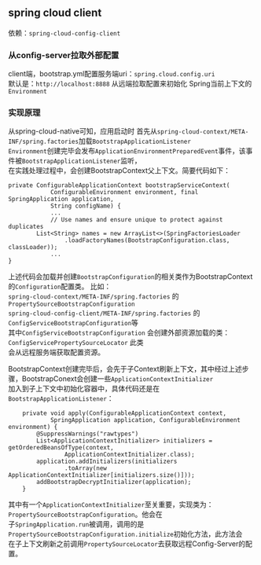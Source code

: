 ## spring cloud client

依赖：`spring-cloud-config-client`  

### 从config-server拉取外部配置

client端，bootstrap.yml配置服务端uri：`spring.cloud.config.uri`  
默认是：`http://localhost:8888` 从远端拉取配置来初始化 Spring当前上下文的 `Environment`  


### 实现原理  
从spring-cloud-native可知，应用启动时 首先从`spring-cloud-context/META-INF/spring.factories`加载`BootstrapApplicationListener`  
`Environment`创建完毕会发布`ApplicationEnvironmentPreparedEvent`事件，该事件被`BootstrapApplicationListener`监听，  
在实践处理过程中，会创建BootstrapContext父上下文。简要代码如下：  

```
private ConfigurableApplicationContext bootstrapServiceContext(
			ConfigurableEnvironment environment, final SpringApplication application,
			String configName) {
			...
			// Use names and ensure unique to protect against duplicates
		List<String> names = new ArrayList<>(SpringFactoriesLoader
				.loadFactoryNames(BootstrapConfiguration.class, classLoader));
		    ...
}
```
  
上述代码会加载并创建`BootstrapConfiguration`的相关类作为BootstrapContext的`Configuration`配置类。
比如：  
`spring-cloud-context/META-INF/spring.factories` 的`PropertySourceBootstrapConfiguration`  
`spring-cloud-config-client/META-INF/spring.factories` 的`ConfigServiceBootstrapConfiguration`等  
其中`ConfigServiceBootstrapConfiguration` 会创建外部资源加载的类：`ConfigServicePropertySourceLocator` 此类  
会从远程服务端获取配置资源。  

BootstrapContext创建完毕后，会先于子Context刷新上下文，其中经过上述步骤，BootstrapConext会创建一些`ApplicationContextInitializer`  
加入到子上下文中初始化容器中，具体代码还是在`BootstrapApplicationListener`：

```
	private void apply(ConfigurableApplicationContext context,
			SpringApplication application, ConfigurableEnvironment environment) {
		@SuppressWarnings("rawtypes")
		List<ApplicationContextInitializer> initializers = getOrderedBeansOfType(context,
				ApplicationContextInitializer.class);
		application.addInitializers(initializers
				.toArray(new ApplicationContextInitializer[initializers.size()]));
		addBootstrapDecryptInitializer(application);
	}

```

其中有一个`ApplicationContextInitializer`至关重要，实现类为：`PropertySourceBootstrapConfiguration`。他会在  
子`SpringApplication.run`被调用，调用的是`PropertySourceBootstrapConfiguration.initialize`初始化方法，此方法会  
在子上下文刷新之前调用`PropertySourceLocator`去获取远程Config-Server的配置。  


  
